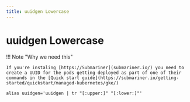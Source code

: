```yaml
---
title: uuidgen Lowercase
---
```


# uuidgen Lowercase

!!! Note "Why we need this"

    If you're instaling [https://Submariner](submariner.io/) you need to create a UUID for the pods getting deployed as part of one of their
    commands in the [Quick start guide](https://submariner.io/getting-started/quickstart/managed-kubernetes/gke/)

```shell
alias uuidgen='uuidgen | tr "[:upper:]" "[:lower:]"'
```

